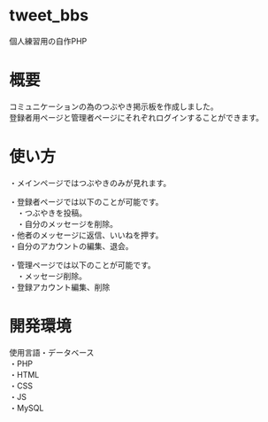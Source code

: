 # tweet_bbs
個人練習用の自作PHP

# 概要
コミュニケーションの為のつぶやき掲示板を作成しました。  
登録者用ページと管理者ページにそれぞれログインすることができます。  

# 使い方
・メインページではつぶやきのみが見れます。  

・登録者ページでは以下のことが可能です。  
　・つぶやきを投稿。  
　・自分のメッセージを削除。  
  ・他者のメッセージに返信、いいねを押す。  
  ・自分のアカウントの編集、退会。  
   
 ・管理ページでは以下のことが可能です。  
 　・メッセージ削除。    
   ・登録アカウント編集、削除    
   
   # 開発環境
   使用言語・データベース  
    ・PHP  
    ・HTML  
    ・CSS  
    ・JS  
    ・MySQL  
